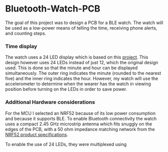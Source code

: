 # Bluetooth-Watch-PCB
The goal of this project was to design a PCB for a BLE watch. The watch will be used as a low-power means of telling the time, receiving phone alerts, and counting steps. 

### Time display
The watch uses a 24 LED display which is based on this [project](https://www.youtube.com/watch?v=nHZllsSoZp4). This design however uses 24 LEDs instead of just 12, which the original design used. This is done so that the minute and hour can be displayed simultaneously. The outer ring indicates the minute (rounded to the nearest five) and the inner ring indicates the hour. However, my watch will use the accelerometer to determine when the wearer has the watch in viewing position before turning on the LEDs in order to save power.


### Additional Hardware considerations
For the MCU I selected an NRF52 because of its low power consumption and because it supports BLE. To enable Bluetooth connectivity the watch uses a compact 2.45 GHz microstrip antenna which fits snuggly on the edges of the PCB, with a 50 ohm impedance matching network from the [NRF52 product specifications](https://github.com/timmy-quinn/Bluetooth-Watch-PCB/blob/3b79429ff4e6e844e353ab953f97ed3d51d7d187/reference%20documents/nRF52832_PS_v1.4.pdf).

To enable the use of 24 LEDs, they were multiplexed using 





